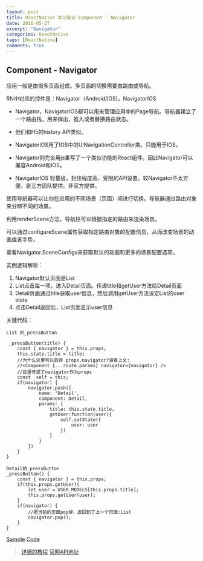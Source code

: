 ```yaml
---
layout: post
title: ReactNative 学习笔记 Component - Navigator
date: 2016-05-27
excerpt: "Navigator"
categories: ReactNative
tags: [ReactNative]
comments: true
---
```


## Component - Navigator
应用一般是由很多页面组成。多页面的切换需要由路由或导航。

RN中对应的控件是：Navigator（Android/IOS)，NavigatorIOS


- Navigator，NavigatorIOS都可以用来管理应用中的Page导航。导航器建立了一个路由栈，用来弹出，推入或者替换路由状态。

- 他们和H5的history API类似。

- NavigatorIOS用了IOS中的UINavigationController类。只能用于IOS。

- Navigator则完全用js重写了一个类似功能的React组件。因此Navigator可以兼容Android和IOS。

- NavigatorIOS 轻量级，封住程度高，受限的API设置。较Navigator不太方便。是三方团队提供。非官方提供。


使用导航器可以让你在应用的不同场景（页面）间进行切换。导航器通过路由对象来分辨不同的场景。

利用renderScene方法，导航栏可以根据指定的路由来渲染场景。

可以通过configureScene属性获取指定路由对象的配置信息，从而改变场景的动画或者手势。

查看Navigator.SceneConfigs来获取默认的动画和更多的场景配置选项。


实例逻辑解析：

1. Navigator默认页面是List
2. List点击每一项，进入Detail页面。传递title和getUser方法给Detail页面
3. Detail页面通过title获取user信息，然后调用getUser方法设定List的user state
4. 点击Detail返回后，List页面显示user信息


关键代码：
    
    List 的_pressButton

     _pressButton(title) {
        const { navigator } = this.props;
        this.state.title = title;
        //为什么这里可以取得 props.navigator?请看上文:
        //<Component {...route.params} navigator={navigator} />
        //这里传递了navigator作为props
        const  self = this;
        if(navigator) {
            navigator.push({
                name: 'Detail',
                component: Detail,
                params: {
                    title: this.state.title,
                    getUser:function(user){
                        self.setState({
                            user: user
                        })
                    }
                }
            })
        }
    }
    
    Detail的_pressButton
    _pressButton() {
        const { navigator } = this.props;
        if(this.props.getUser){
            let user = USER_MODELS[this.props.title];
            this.props.getUser(user);
        }
        if(navigator) {
            //把当前的页面pop掉，返回到了上一个页面:List
            navigator.pop();
        }
    }
 
                
[Sample Code](https://github.com/vivianking6855/ReactNativeProject/blob/rncomponent/TwoReactNative/app/NavigatorLesson.js)


> [详细的教程](http://bbs.reactnative.cn/topic/20/新手理解navigator的教程)
> [官网API地址](http://reactnative.cn/docs/0.26/navigator.html#content)
